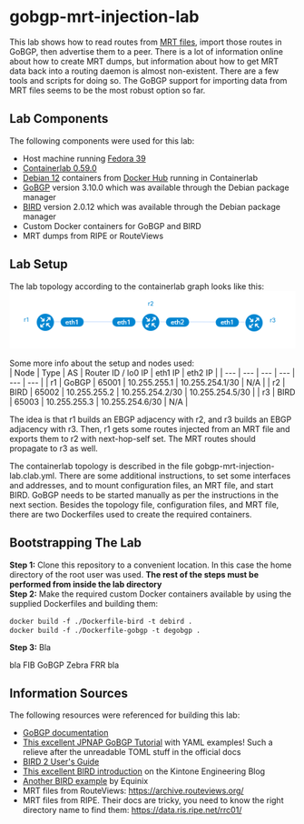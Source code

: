 # gobgp-mrt-injection-lab
This lab shows how to read routes from [MRT files](https://datatracker.ietf.org/doc/html/rfc6396), import those routes in GoBGP, then advertise them to a peer. There is a lot of information online about how to create MRT dumps, but information about how to get MRT data back into a routing daemon is almost non-existent. There are a few tools and scripts for doing so. The GoBGP support for importing data from MRT files seems to be the most robust option so far.


## Lab Components
The following components were used for this lab:
- Host machine running [Fedora 39](https://fedoraproject.org/server/download/)
- [Containerlab 0.59.0](https://containerlab.dev/)
- [Debian 12](https://www.debian.org/index.html) containers from [Docker Hub](https://hub.docker.com/_/debian) running in Containerlab
- [GoBGP](https://osrg.github.io/gobgp/) version 3.10.0 which was available through the Debian package manager
- [BIRD](https://bird.network.cz/) version 2.0.12 which was available through the Debian package manager
- Custom Docker containers for GoBGP and BIRD
- MRT dumps from RIPE or RouteViews


## Lab Setup
The lab topology according to the containerlab graph looks like this: 
![Lab Topology](topology.png)  

Some more info about the setup and nodes used:  
| Node | Type | AS | Router ID / lo0 IP | eth1 IP | eth2 IP |
| --- | --- | --- | --- | --- | --- |
| r1 | GoBGP | 65001 | 10.255.255.1 | 10.255.254.1/30 | N/A |
| r2 | BIRD | 65002 | 10.255.255.2 | 10.255.254.2/30 | 10.255.254.5/30 |
| r3 | BIRD | 65003 | 10.255.255.3 | 10.255.254.6/30 | N/A |

The idea is that r1 builds an EBGP adjacency with r2, and r3 builds an EBGP adjacency with r3.  Then, r1 gets some routes injected from an MRT file and exports them to r2 with next-hop-self set. The MRT routes should propagate to r3 as well.  

The containerlab topology is described in the file gobgp-mrt-injection-lab.clab.yml. There are some additional instructions, to set some interfaces and addresses, and to mount configuration files, an MRT file, and start BIRD. GoBGP needs to be started manually as per the instructions in the next section. Besides the topology file, configuration files, and MRT file, there are two Dockerfiles used to create the required containers.  


## Bootstrapping The Lab
**Step 1:** Clone this repository to a convenient location. In this case the home directory of the root user was used. **The rest of the steps must be performed from inside the lab directory**  
**Step 2:** Make the required custom Docker containers available by using the supplied Dockerfiles and building them:
```
docker build -f ./Dockerfile-bird -t debird .
docker build -f ./Dockerfile-gobgp -t degobgp .
```
**Step 3:** Bla

bla FIB GoBGP Zebra FRR bla


## Information Sources
The following resources were referenced for building this lab:
- [GoBGP documentation](https://github.com/osrg/gobgp/blob/master/README.md)
- [This excellent JPNAP GoBGP Tutorial](https://blog.netravnen.com/wp-content/uploads/2019/08/ixbrforum10day3gobgptutorial-161205210258.pdf) with YAML examples! Such a relieve after the unreadable TOML stuff in the official docs
- [BIRD 2 User's Guide](https://bird.network.cz/?get_doc&f=bird.html&v=20)
- [This excellent BIRD introduction](https://blog.kintone.io/entry/bird) on the Kintone Engineering Blog
- [Another BIRD example](https://deploy.equinix.com/developers/guides/configuring-bgp-with-bird/) by Equinix
- MRT files from RouteViews: https://archive.routeviews.org/
- MRT files from RIPE. Their docs are tricky, you need to know the right directory name to find them: https://data.ris.ripe.net/rrc01/

